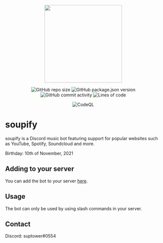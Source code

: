 <p align="center">
  <img src="https://i.imgur.com/8hL40D0.png" width="250" height="250">
</p>
<p align="center">
  <img alt="GitHub repo size" src="https://img.shields.io/github/repo-size/suptower/soupify?style=for-the-badge">
  <img alt="GitHub package.json version" src="https://img.shields.io/github/package-json/v/suptower/soupify?color=red&style=for-the-badge">
  <img alt="GitHub commit activity" src="https://img.shields.io/github/commit-activity/y/suptower/soupify?style=for-the-badge">
  <img alt="Lines of code" src="https://img.shields.io/tokei/lines/github/suptower/soupify?style=for-the-badge">
</p>
<p>
<p align="center">
  <img alt="CodeQL" src ="https://github.com/suptower/soupify/actions/workflows/codeql-analysis.yml/badge.svg">
  </p>
  
  
# soupify
soupify is a Discord music bot featuring support for popular websites such as YouTube, Spotify, Soundcloud and more.

Birthday: 10th of November, 2021

## Adding to your server

You can add the bot to your server [here](https://discord.com/api/oauth2/authorize?client_id=908055328401272842&permissions=8&scope=bot%20applications.commands).

## Usage

The bot can only be used by using slash commands in your server.

## Contact

[](<img alt="Lines of code" src="https://img.shields.io/tokei/lines/github/suptower/soupify?color=important&style=for-the-badge">)
Discord: suptower#0554
